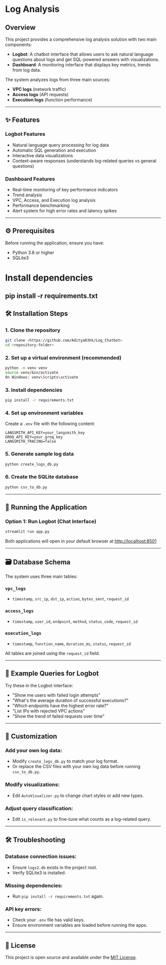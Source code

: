 # Log Analysis 

## Overview

This project provides a comprehensive log analysis solution with two main components:

- **Logbot**: A chatbot interface that allows users to ask natural language questions about logs and get SQL-powered answers with visualizations.
- **Dashboard**: A monitoring interface that displays key metrics, trends from log data.

The system analyzes logs from three main sources:
- **VPC logs** (network traffic)
- **Access logs** (API requests)
- **Execution logs** (function performance)

---

## ✨ Features

### Logbot Features
- Natural language query processing for log data
- Automatic SQL generation and execution
- Interactive data visualizations
- Context-aware responses (understands log-related queries vs general questions)

### Dashboard Features
- Real-time monitoring of key performance indicators
- Trend analysis
- VPC, Access, and Execution log analysis
- Performance benchmarking
- Alert system for high error rates and latency spikes

---

## ⚙️ Prerequisites

Before running the application, ensure you have:

- Python 3.8 or higher
- SQLite3

# Install dependencies
pip install -r requirements.txt
---

## 🛠️ Installation Steps

### 1. Clone the repository
```bash
git clone <https://github.com/Aditya03hk/Log_Chatbot>
cd <repository-folder>
```

### 2. Set up a virtual environment (recommended)
```bash
python -m venv venv
source venv/bin/activate  
On Windows: venv\Scripts\activate
```

### 3. Install dependencies
```bash
pip install -r requirements.txt
```

### 4. Set up environment variables
Create a `.env` file with the following content:
```
LANGSMITH_API_KEY=your_langsmith_key
GROQ_API_KEY=your_groq_key
LANGSMITH_TRACING=false
```

### 5. Generate sample log data
```bash
python create_logs_db.py
```

### 6. Create the SQLite database
```bash
python csv_to_db.py
```

---

## 🚀 Running the Application

### Option 1: Run Logbot (Chat Interface)
```bash
streamlit run app.py
```


Both applications will open in your default browser at [http://localhost:8501](http://localhost:8501)

---


## 🗃️ Database Schema

The system uses three main tables:

### `vpc_logs`
- `timestamp`, `src_ip`, `dst_ip`, `action`, `bytes_sent`, `request_id`

### `access_logs`
- `timestamp`, `user_id`, `endpoint`, `method`, `status_code`, `request_id`

### `execution_logs`
- `timestamp`, `function_name`, `duration_ms`, `status`, `request_id`

All tables are joined using the `request_id` field.

---

## 💬 Example Queries for Logbot

Try these in the Logbot interface:

- "Show me users with failed login attempts"
- "What's the average duration of successful executions?"
- "Which endpoints have the highest error rate?"
- "List IPs with rejected VPC actions"
- "Show the trend of failed requests over time"

---

## 🔧 Customization

### Add your own log data:
- Modify `create_logs_db.py` to match your log format.
- Or replace the CSV files with your own log data before running `csv_to_db.py`.

### Modify visualizations:
- Edit `AutoVisualizer.py` to change chart styles or add new types.

### Adjust query classification:
- Edit `is_relevant.py` to fine-tune what counts as a log-related query.

---

## 🛠️ Troubleshooting

### Database connection issues:
- Ensure `logs2.db` exists in the project root.
- Verify SQLite3 is installed.

### Missing dependencies:
- Run `pip install -r requirements.txt` again.

### API key errors:
- Check your `.env` file has valid keys.
- Ensure environment variables are loaded before running the apps.

---

## 📄 License

This project is open source and available under the [MIT License](LICENSE).
